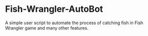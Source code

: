 # Fish-Wrangler-AutoBot
A simple user script to automate the process of catching fish in Fish Wrangler game and many other features.
